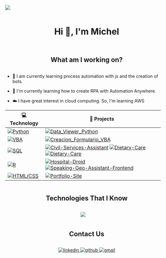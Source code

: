 
<!--horizontal divider(gradiant)-->
<img src="https://user-images.githubusercontent.com/73097560/115834477-dbab4500-a447-11eb-908a-139a6edaec5c.gif">

<!--h1 without bottom border-->
<div id="user-content-toc">
  <ul align="center">
    <summary><h1 style="display: inline-block">Hi 👋, I'm Michel</h1></summary>
  </ul>
</div>




<!--h2 without bottom border-->
<div id="user-content-toc">
  <ul align="center">
    <summary><h2 style="display: inline-block">What am I working on?</h2></summary>
  </ul>
</div>


<!--Intro start-->
- 🔭 I am currently learning process automation with js and the creation of bots.

- 🌱 I'm currently learning how to create RPA with Automation Anywhere.

- ☁️ I have great interest in cloud computing. So, I'm learning AWS
<!--Intro end-->


<!-- START OF PROFILE STACK, DO NOT REMOVE -->
| 💻 **Technology** | 🚀 **Projects** |
|-|-|
| [![Python](https://img.shields.io/static/v1?label=&message=Python&color=3C78A9&logo=python&logoColor=FFFFFF)](https://www.python.org/) | [![Data_Viewer_Python](https://img.shields.io/static/v1?label=Data_Viewer_Python&message=%20&color=000605&logo=github&logoColor=white&labelColor=000605)](https://github.com/MichelAbelloB/Data_Viewer_Python) |
| [![VBA](https://img.shields.io/static/v1?label=&message=VBA&color=185c37&logo=vba&logoColor=FFFFFF)](https://learn.microsoft.com/es-es/office/vba/library-reference/concepts/getting-started-with-vba-in-office) | [![Creacion_Formulario_VBA](https://img.shields.io/static/v1?label=Creacion_Formulario_VBA&message=%20&color=000605&logo=github&logoColor=white&labelColor=000605)](https://github.com/MichelAbelloB/Creacion_Formulario_VBA) | [![Civil-Services-Assistant](https://img.shields.io/static/v1?label=Civil-Services-Assistant&message=%20&color=000605&logo=github&logoColor=white&labelColor=000605)](https://github.com/ashleymavericks/Civil-Services-Assistant) [![Dietary-Care](https://img.shields.io/static/v1?label=Dietary-Care%20%28WIP%29&message=%20&color=000605&logo=github&logoColor=white&labelColor=000605)](https://github.com/ashleymavericks/Dietary-Care) |
| [![SQL](https://img.shields.io/static/v1?label=&message=SQL&color=2563E8&logo=SQL.js&logoColor=FFFFFF)](https://www.postgresql.org) | [![Civil-Services-Assistant](https://img.shields.io/static/v1?label=Civil-Services-Assistant&message=%20&color=000605&logo=github&logoColor=white&labelColor=000605)](https://github.com/ashleymavericks/Civil-Services-Assistant) [![Dietary-Care](https://img.shields.io/static/v1?label=Dietary-Care%20%28WIP%29&message=%20&color=000605&logo=github&logoColor=white&labelColor=000605)](https://github.com/ashleymavericks/Dietary-Care) [![Dietary-Care](https://img.shields.io/static/v1?label=Dietary-Care%20%28WIP%29&message=%20&color=000605&logo=github&logoColor=white&labelColor=000605)](https://github.com/ashleymavericks/Dietary-Care) |
| [![R](https://img.shields.io/static/v1?label=&message=R&color=5983DC&logo=R&logoColor=FFFFFF)](https://www.r-project.org) | [![Hospital-Droid](https://img.shields.io/static/v1?label=Hospital-Droid&message=%20&color=000605&logo=github&logoColor=white&labelColor=000605)](https://github.com/ashleymavericks/Hospital-Droid) [![Speaking-Geo-Assistant-Frontend](https://img.shields.io/static/v1?label=Speaking-Geo-Assistant-Frontend&message=%20&color=000605&logo=github&logoColor=white&labelColor=000605)](https://github.com/ashleymavericks/Speaking-Geo-Assistant-Frontend) |
| [![HTML/CSS](https://img.shields.io/static/v1?label=&message=HTML/CSS&color=ff751a&logo=HTML5&logoColor=FFFFFF)](https://developer.mozilla.org/en-US/docs/Web/Guide/HTML/HTML5) | [![Portfolio-Site](https://img.shields.io/static/v1?label=Portfolio-Site&message=%20&color=000605&logo=github&logoColor=white&labelColor=000605)](https://github.com/ashleymavericks/Portfolio-Site) |
<!-- END OF PROFILE STACK, DO NOT REMOVE -->

  
<!--- stats (end) -->


<!--h1 without bottom border-->
<div id="user-content-toc">
  <ul align="center">
    <summary><h2 style="display: inline-block">Technologies That I Know</h2></summary>
  </ul>
</div>
<!--tech stack icons-->
<p align="center">
  <a href="https://skillicons.dev">
    <img src="https://skillicons.dev/icons?i=git,aws,css,docker,github,html,js,linux,mysql,py,vscode,r,postgresql&perline=14" />
  </a>
</p>


<div id="user-content-toc">
  <ul align="center">
    <summary><h2 style="display: inline-block">Contact Us</h2></summary>
  </ul>
</div>

<div id="user-content-toc">
  <ul align="center">
  <a href="https://www.linkedin.com/in/michel-abello/" target="_blank">
  <img src=https://img.shields.io/badge/linkedin-%2300acee.svg?color=1DA1F2&style=for-the-badge&logo=linkedin&logoColor=white alt=linkedin style="margin-bottom: 5px;" />

  <a href="https://github.com/MichelAbelloB" target="_blank">
  <img src=https://img.shields.io/badge/github-%2300acee.svg?color=181717&style=for-the-badge&logo=github&logoColor=white alt=github style="margin-bottom: 5px;" />

  <a href="mailto:michelabello78@gmail.com" target="_blank">
  <img src=https://img.shields.io/badge/gmail-%2300acee.svg?color=EA4335&style=for-the-badge&logo=gmail&logoColor=white alt=gmail style="margin-bottom: 5px;" />
  </ul>
</div>

<!---
MichelAbelloB/MichelAbelloB is a ✨ special ✨ repository because its `README.md` (this file) appears on your GitHub profile.
You can click the Preview link to take a look at your changes.
--->

